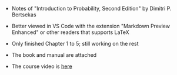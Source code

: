 - Notes of "Introduction to Probability, Second Edition" by Dimitri P. Bertsekas

- Better viewed in VS Code with the extension "Markdown Preview Enhanced" or other readers that supports LaTeX

- Only finished Chapter 1 to 5; still working on the rest

- The book and manual are attached

- The course video is [here](https://www.youtube.com/watch?v=1uW3qMFA9Ho&list=PLUl4u3cNGP60hI9ATjSFgLZpbNJ7myAg6)
